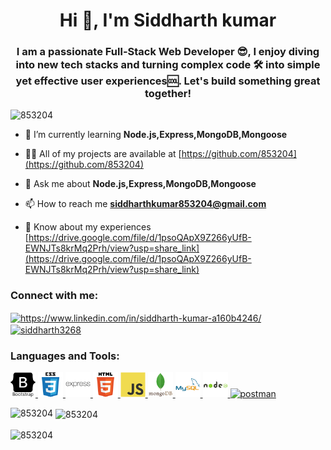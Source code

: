 <h1 align="center">Hi 👋, I'm Siddharth kumar</h1>
<h3 align="center">I am a passionate Full-Stack Web Developer 😎, I enjoy diving into new tech stacks and turning complex code 🛠 into simple yet effective user experiences🆒. Let's build something great together!</h3>

<p align="left"> <img src="https://komarev.com/ghpvc/?username=853204&label=Profile%20views&color=0e75b6&style=flat" alt="853204" /> </p>

- 🌱 I’m currently learning **Node.js,Express,MongoDB,Mongoose**

- 👨‍💻 All of my projects are available at [https://github.com/853204](https://github.com/853204)

- 💬 Ask me about **Node.js,Express,MongoDB,Mongoose**

- 📫 How to reach me **siddharthkumar853204@gmail.com**

- 📄 Know about my experiences [https://drive.google.com/file/d/1psoQApX9Z266yUfB-EWNJTs8krMq2Prh/view?usp=share_link](https://drive.google.com/file/d/1psoQApX9Z266yUfB-EWNJTs8krMq2Prh/view?usp=share_link)

<h3 align="left">Connect with me:</h3>
<p align="left">
<a href="https://linkedin.com/in/https://www.linkedin.com/in/siddharth-kumar-a160b4246/" target="blank"><img align="center" src="https://raw.githubusercontent.com/rahuldkjain/github-profile-readme-generator/master/src/images/icons/Social/linked-in-alt.svg" alt="https://www.linkedin.com/in/siddharth-kumar-a160b4246/" height="30" width="40" /></a>
<a href="https://instagram.com/siddharth3268" target="blank"><img align="center" src="https://raw.githubusercontent.com/rahuldkjain/github-profile-readme-generator/master/src/images/icons/Social/instagram.svg" alt="siddharth3268" height="30" width="40" /></a>
</p>

<h3 align="left">Languages and Tools:</h3>
<p align="left"> <a href="https://getbootstrap.com" target="_blank" rel="noreferrer"> <img src="https://raw.githubusercontent.com/devicons/devicon/master/icons/bootstrap/bootstrap-plain-wordmark.svg" alt="bootstrap" width="40" height="40"/> </a> <a href="https://www.w3schools.com/css/" target="_blank" rel="noreferrer"> <img src="https://raw.githubusercontent.com/devicons/devicon/master/icons/css3/css3-original-wordmark.svg" alt="css3" width="40" height="40"/> </a> <a href="https://expressjs.com" target="_blank" rel="noreferrer"> <img src="https://raw.githubusercontent.com/devicons/devicon/master/icons/express/express-original-wordmark.svg" alt="express" width="40" height="40"/> </a> <a href="https://www.w3.org/html/" target="_blank" rel="noreferrer"> <img src="https://raw.githubusercontent.com/devicons/devicon/master/icons/html5/html5-original-wordmark.svg" alt="html5" width="40" height="40"/> </a> <a href="https://developer.mozilla.org/en-US/docs/Web/JavaScript" target="_blank" rel="noreferrer"> <img src="https://raw.githubusercontent.com/devicons/devicon/master/icons/javascript/javascript-original.svg" alt="javascript" width="40" height="40"/> </a> <a href="https://www.mongodb.com/" target="_blank" rel="noreferrer"> <img src="https://raw.githubusercontent.com/devicons/devicon/master/icons/mongodb/mongodb-original-wordmark.svg" alt="mongodb" width="40" height="40"/> </a> <a href="https://www.mysql.com/" target="_blank" rel="noreferrer"> <img src="https://raw.githubusercontent.com/devicons/devicon/master/icons/mysql/mysql-original-wordmark.svg" alt="mysql" width="40" height="40"/> </a> <a href="https://nodejs.org" target="_blank" rel="noreferrer"> <img src="https://raw.githubusercontent.com/devicons/devicon/master/icons/nodejs/nodejs-original-wordmark.svg" alt="nodejs" width="40" height="40"/> </a> <a href="https://postman.com" target="_blank" rel="noreferrer"> <img src="https://www.vectorlogo.zone/logos/getpostman/getpostman-icon.svg" alt="postman" width="40" height="40"/> </a> </p>

<p><img align="left" src="https://github-readme-stats.vercel.app/api/top-langs?username=853204&show_icons=true&locale=en&layout=compact" alt="853204" /></p>

<p>&nbsp;<img align="center" src="https://github-readme-stats.vercel.app/api?username=853204&show_icons=true&locale=en" alt="853204" /></p>

<p><img align="center" src="https://github-readme-streak-stats.herokuapp.com/?user=853204&" alt="853204" /></p>
